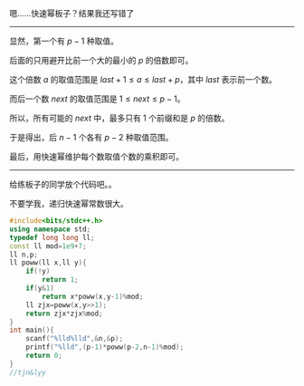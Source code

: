 嗯……快速幂板子？结果我还写错了

------------

显然，第一个有 $p-1$ 种取值。

后面的只用避开比前一个大的最小的 $p$ 的倍数即可。

这个倍数 $a$ 的取值范围是 $last+1\le a\le last+p$，其中 $last$ 表示前一个数。

而后一个数 $next$ 的取值范围是 $1\le next\le p-1$。

所以，所有可能的 $next$ 中，最多只有 $1$ 个前缀和是 $p$ 的倍数。

于是得出，后 $n-1$ 个各有 $p-2$ 种取值范围。

最后，用快速幂维护每个数取值个数的乘积即可。

------------

给练板子的同学放个代码吧。。

不要学我，递归快速幂常数很大。

```cpp
#include<bits/stdc++.h>
using namespace std;
typedef long long ll;
const ll mod=1e9+7;
ll n,p;
ll poww(ll x,ll y){
    if(!y)
        return 1;
    if(y&1)
        return x*poww(x,y-1)%mod;
    ll zjx=poww(x,y>>1);
    return zjx*zjx%mod;
}
int main(){
    scanf("%lld%lld",&n,&p);
    printf("%lld",(p-1)*poww(p-2,n-1)%mod);
    return 0;
}
//tjn&lyy
```
